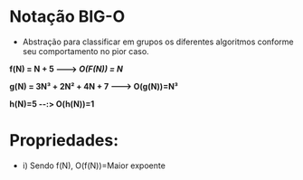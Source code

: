 # **Notação BIG-O**

* Abstração para classificar em grupos os diferentes algoritmos conforme seu comportamento no pior caso.

**f(N) = N + 5 ---> *O(F(N)) = N***

**g(N) = 3N³ + 2N² + 4N + 7 ---> O(g(N))=N³**

**h(N)=5 --:> O(h(N))=1**

# Propriedades:
* i) Sendo f(N), O(f(N))=Maior expoente